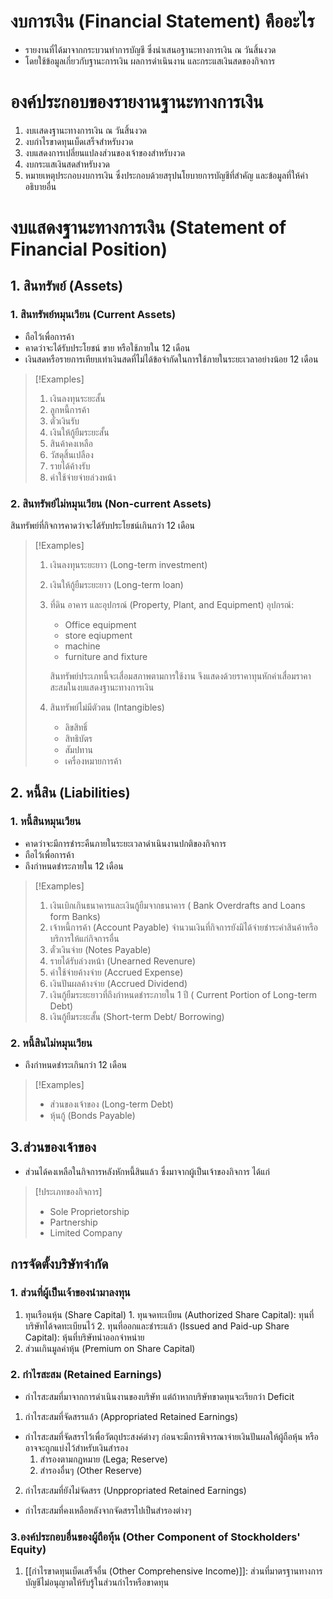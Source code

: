 # งบการเงิน (Financial Statement) คืออะไร
- รายงานที่ได้มาจากกระบวนทำการบัญชี ซึ่งนำเสนอฐานะทางการเงิน ณ วันสิ้นงวด
- โดยใช้ข้อมูลเกี่ยวกับฐานะการเงิน ผลการดำเนินงาน และกระแสเงินสดของกิจการ

# องค์ประกอบของรายงานฐานะทางการเงิน
1. งบเเสดงฐานะทางการเงิน ณ วันสิ้นงวด
2. งบกำไรขาดทุนเบ็ดเสร็จสำหรับงวด
3. งบแสดงการเปลี่ยนแปลงส่วนของเจ้าของสำหรับงวด
4. งบกระแสเงินสดสำหรับงวด
5. หมายเหตุประกอบงบการเงิน ซึ่งประกอบด้วยสรุปนโยบายการบัญชีที่สำคัญ และข้อมูลที่ให้คำอธิบายอื่น

# งบแสดงฐานะทางการเงิน (Statement of Financial Position)

## 1. สินทรัพย์ (Assets)
### 1. สินทรัพย์หมุนเวียน (Current Assets)
- ถือไว้เพื่อการค้า
- คาดว่าจะได้รับประโยชน์ ขาย หรือใช้ภายใน 12 เดือน
- เงินสดหรือรายการเทียบเท่าเงินสดที่ไม่ได้ข้อจำกัดในการใช้ภายในระยะเวลาอย่างน้อย 12 เดือน

> [!Examples]
> 1. เงินลงทุนระยะสั้น
> 2. ลูกหนี้การค้า
> 3. ตั๋วเงินรับ
> 4. เงินให้กู้ยืมระยะสั้น
> 5. สินค้าคงเหลือ
> 6. วัสดุสิ้นเปลือง
> 7. รายได้ค้างรับ
> 8. ค่าใช้จ่ายจ่ายล่วงหน้า

### 2. สินทรัพย์ไม่หมุนเวียน (Non-current Assets)
สินทรัพย์ที่กิจการคาดว่าจะได้รับประโยชน์เกินกว่า 12 เดือน
> [!Examples]
> 1. เงินลงทุนระยะยาว (Long-term investment)
> 2. เงินให้กู้ยืมระยะยาว (Long-term loan)
> 3. ที่ดิน อาคาร และอุปกรณ์ (Property, Plant, and Equipment)
>     อุปกรณ์: 
>     - Office equipment
>     - store eqiupment
>     - machine
>     - furniture and fixture
>     
>     สินทรัพย์ประเภทนี้จะเสื่อมสภาพตามการใช้งาน  จึงแสดงด้วยราคาทุนหักค่าเสื่อมราคาสะสมในงบแสดงฐานะทางการเงิน
> 1. สินทรัพย์ไม่มีตัวตน (Intangibles)
>     - ลิขสิทธิ์
>     - สิทธิบัตร
>     - สัมปทาน
>     - เครื่องหมายการค้า

## 2. หนี้สิน (Liabilities)
### 1. หนี้สินหมุนเวียน
- คาดว่าจะมีการชำระคืนภายในระยะเวลาดำเนินงานปกติของกิจการ
- ถือไว้เพื่อการค้า
- ถึงกำหนดชำระภายใน 12 เดือน

> [!Examples]
> 1. เงินเบิกเกินธนาคารและเงินกู้ยืมจากธนาคาร ( Bank Overdrafts and Loans form Banks)
> 2. เจ้าหนี้การค้า (Account Payable)
>     จำนวนเงินที่กิจการยังมิได้จ่ายชำระค่าสินค้าหรือบริการให้แก่กิจการอื่น
> 3. ตั๋วเงินจ่าย (Notes Payable)
> 4. รายได้รับล่วงหน้า (Unearned Revenure)
> 5. ค่าใช้จ่ายค้างจ่าย (Accrued Expense)
> 6. เงินปันผลค้างจ่าย (Accrued Dividend)
> 7. เงินกู้ยืมระยะยาวที่ถึงกำหนดชำระภายใน 1 ปี ( Current Portion of Long-term Debt)
> 8. เงินกู้ยืมระยะสั้น (Short-term Debt/ Borrowing)

### 2. หนี้สินไม่หมุนเวียน
- ถึงกำหนดชำระเกินกว่า 12 เดือน

> [!Examples]
> - ส่วนของเจ้าของ (Long-term Debt)
> - หุ้นกู้ (Bonds Payable)

## 3.ส่วนของเจ้าของ
- ส่วนได้คงเหลือในกิจการหลังหักหนี้สินแล้ว ซึ่งมาจากผู้เป็นเจ้าของกิจการ ได้แก่
> [!ประเภทของกิจการ]
> - Sole Proprietorship
> - Partnership
> - Limited Company

## การจัดตั้งบริษัทจำกัด
### 1. ส่วนที่ผู้เป็นเจ้าของนำมาลงทุน
1.  ทุนเรือนหุ้น (Share Capital)
        1. ทุนจดทะเบียน (Authorized Share Capital): ทุนที่บริษัทได้จดทะเบียนไว้
        2. ทุนที่ออกและชำระแล้ว (Issued and Paid-up Share Capital): หุ้นที่บริษัทนำออกจำหน่าย
2. ส่วนเกินมูลค่าหุ้น (Premium on Share Capital)

### 2. กำไรสะสม (Retained Earnings)
- กำไรสะสมที่มาจากการดำเนินงานของบริษัท แต่ถ้าหากบริษัทขาดทุนจะเรียกว่า Deficit

1. กำไรสะสมที่จัดสรรแล้ว (Appropriated Retained Earnings)
- กำไรสะสมที่จัดสรรไว้เพื่อวัตถุประสงค์ต่างๆ ก่อนจะมีการพิจารณาจ่ายเงินปันผลให้ผู้ถือหุ้น หรืออาจจะถูกแบ่งไว้สำหรับเงินสำรอง
    1. สำรองตามกฎหมาย (Lega; Reserve)
    2. สำรองอื่นๆ (Other Reserve)

2. กำไรสะสมที่ยังไม่จัดสรร (Unppropriated Retained Earnings)
- กำไรสะสมที่คงเหลือหลังจากจัดสรรไปเป็นสำรองต่างๆ

### 3.องค์ประกอบอื่นของผู้ถือหุ้น (Other Component of  Stockholders' Equity)
1. [[กำไรขาดทุนเบ็ดเสร็จอื่น (Other Comprehensive Income)]]: ส่วนที่มาตรฐานทางการบัญชีไม่อนุญาตให้รับรู้ในส่วนกำไรหรือขาดทุน





